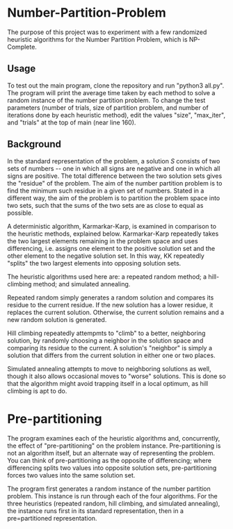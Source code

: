 # Number-Partition-Problem

The purpose of this project was to experiment with a few randomized heuristic algorithms for the Number Partition Problem, which is NP-Complete. 

## Usage

To test out the main program, clone the repository and run "python3 all.py". The program will print the average time taken by each method to solve a random instance of the number partition problem. To change the test parameters (number of trials, size of partition problem, and number of iterations done by each heuristic method), edit the values "size", "max_iter", and "trials" at the top of main (near line 160). 

## Background

In the standard representation of the problem, a solution *S* consists of two sets of numbers -- one in which all signs are negative and one in which all signs are positive. The total difference between the two solution sets gives the "residue" of the problem. The aim of the number partition problem is to find the minimum such residue in a given set of numbers. Stated in a different way, the aim of the problem is to partition the problem space into two sets, such that the sums of the two sets are as close to equal as possible.

A deterministic algorithm, Karmarkar-Karp, is examined in comparison to the heuristic methods, explained below. Karmarkar-Karp repeatedly takes the two largest elements remaining in the problem space and uses differencing, i.e. assigns one element to the positive solution set and the other element to the negative solution set. In this way, KK repeatedly "splits" the two largest elements into opposing solution sets. 

The heuristic algorithms used here are: a repeated random method; a hill-climbing method; and simulated annealing. 

Repeated random simply generates a random solution and compares its residue to the current residue. If the new solution has a lower residue, it replaces the current solution. Otherwise, the current solution remains and a new random solution is generated.

Hill climbing repeatedly attempmts to "climb" to a better, neighboring solution, by randomly choosing a neighbor in the solution space and comparing its residue to the current. A solution's "neighbor" is simply a solution that differs from the current solution in either one or two places.

Simulated annealing attempts to move to neighboring solutions as well, though it also allows occasional moves to "worse" solutions. This is done so that the algorithm might avoid trapping itself in a local optimum, as hill climbing is apt to do.

# Pre-partitioning

The program examines each of the heuristic algorithms and, concurrently, the effect of "pre-partitioning" on the problem instance. Pre-partitioning is not an algorithm itself, but an alternate way of representing the problem. You can think of pre-partitioning as the opposite of differencing; where differencing splits two values into opposite solution sets, pre-partitioning forces two values into the same solution set.

The program first generates a random instance of the number partition problem. This instance is run through each of the four algorithms. For the three heuristics (repeated random, hill climbing, and simulated annealing), the instance runs first in its standard representation, then in a pre=partitioned representation. 


